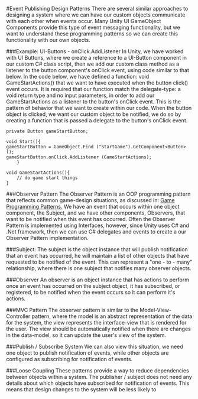 #Event Publishing Design Patterns
There are several similar approaches to designing a system where we can have our custom objects communicate with each other when events occur. Many Unity UI GameObject Components provide this type of event messaging functionality, but we want to understand these programming patterns so we can create this functionality with our own objects.

###Example: UI-Buttons - onClick.AddListener
In Unity, we have worked with UI Buttons, where we create a reference to a UI-Button component in our custom C# class script, then we add our custom class method as a listener to the button component's onClick event, using code similar to that below.
In the code below, we have defined a function: void GameStartActions() that we want to have executed when the button click() event occurs.  It is required that our function match the delegate-type: a void return type and no input parameters, in order to add our GameStartActions as a listener to the button's onClick event.  This is the pattern of behavior that we want to create within our code. When the button object is clicked, we want our custom object to be notified, we do so by creating a function that is passed a delegate to the button's onClick event.

```
private Button gameStartButton;

void Start(){
gameStartButton = GameObject.Find ("StartGame").GetComponent<Button> ();
gameStartButton.onClick.AddListener (GameStartActions);
	}

void GameStartActions(){
	// do game start things
}
```

###Observer Pattern
The Observer Pattern is an OOP programming pattern that reflects common game-design situations, as discussed in: [Game Programming Patterns.](http://gameprogrammingpatterns.com/observer.html)  We have an event that occurs within one object component, the Subject, and we have other components, Observers, that want to be notified when this event has occurred.  Often the Observer Pattern is implemented using Interfaces, however, since Unity uses C# and .Net framework, then we can use C# delegates and events to create a our Observer Pattern implementation.

###Subject:
The subject is the object instance that will publish notification that an event has occurred, he will maintain a list of other objects that have requested to be notified of the event.  This can represent a "one - to - many" relationship, where there is one subject that notifies many observer objects.

###Observer
An observer is an object instance that has actions to perform once an event has occurred on the subject object, it has subscribed, or registered, to be notified when the event occurs so it can perform it's actions.  



###MVC Pattern
The observer pattern is similar to the Model-View-Controller pattern, where the model is an abstract representation of the data for the system, the view  represents the interface-view that is rendered for the user.  The view should be automatically notified when there are changes in the data-model, so it can update the user's view of the system.  

###Publish / Subscribe System
We can also view this situation, we need one object to publish notification of events, while other objects are configured as subscribing for notification of events.  

###Loose Coupling
These patterns provide a way to reduce dependencies between objects within a system.  The publisher / subject does not need any details about which objects have subscribed for notification of events.  This means that design changes to the system will be less likely to 



